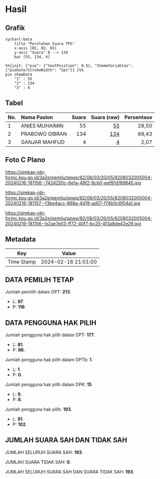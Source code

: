 # Hasil

## Grafik

```mermaid
xychart-beta
    title "Perolehan Suara TPS"
    x-axis [01, 02, 03]
    y-axis "Suara" 0 --> 134
    bar [55, 134, 4]
```

```mermaid
%%{init: {"pie": {"textPosition": 0.5}, "themeVariables": {"pieOuterStrokeWidth": "5px"}} }%%
pie showData
    "1" : 55
    "2" : 134
    "3" : 4
```

## Tabel

| No. | Nama Paslon    | Suara | Suara (raw) | Persentase |
|:--- |:-------------- | -----:| -----------:| ----------:|
| 1   | ANIES MUHAIMIN | 55    | [55][p-1]   | 28,50      |
| 2   | PRABOWO GIBRAN | 134   | [134][p-2]  | 69,43      |
| 3   | GANJAR MAHFUD  | 4     | [4][p-3]    | 2,07       |


[p-1]: https://github.com/gigit-pemilu/pemilu-2024-82-maluku-utara/blob/main/pilpres/hitung-suara/sub/82-maluku-utara/sub/08-pulau-taliabu/sub/03-lede/sub/2005-balohang/sub/004-tps/sub/paslon-1.txt
[p-2]: https://github.com/gigit-pemilu/pemilu-2024-82-maluku-utara/blob/main/pilpres/hitung-suara/sub/82-maluku-utara/sub/08-pulau-taliabu/sub/03-lede/sub/2005-balohang/sub/004-tps/sub/paslon-2.txt
[p-3]: https://github.com/gigit-pemilu/pemilu-2024-82-maluku-utara/blob/main/pilpres/hitung-suara/sub/82-maluku-utara/sub/08-pulau-taliabu/sub/03-lede/sub/2005-balohang/sub/004-tps/sub/paslon-3.txt

## Foto C Plano

https://sirekap-obj-formc.kpu.go.id/3a2e/pemilu/ppwp/82/08/03/20/05/8208032005004-20240216-181156--7424250c-6e1a-49f2-8cb0-eef91d189845.jpg

https://sirekap-obj-formc.kpu.go.id/3a2e/pemilu/ppwp/82/08/03/20/05/8208032005004-20240216-181157--f3be4acc-868a-4d19-ad07-f74b0c6f04a1.jpg

https://sirekap-obj-formc.kpu.go.id/3a2e/pemilu/ppwp/82/08/03/20/05/8208032005004-20240216-181156--b2ae7e03-ff72-40f7-bc25-4f3a8de42e29.jpg


## Metadata

| Key        | Value               |
| ---------- | ------------------- |
| Time Stamp | 2024-02-16 21:01:00 |


## DATA PEMILIH TETAP

Jumlah pemilih dalam DPT: **213**.
 * L: **97**.
 * P: **116**.

## DATA PENGGUNA HAK PILIH

Jumlah pengguna hak pilih dalam DPT: **177**.
 * L: **81**.
 * P: **96**.

Jumlah pengguna hak pilih dalam DPTb: **1**.
 * L: **1**.
 * P: **0**.

Jumlah pengguna hak pilih dalam DPK: **15**.
 * L: **9**.
 * P: **6**.

Jumlah pengguna hak pilih: **193**.
 * L: **91**.
 * P: **102**.

## JUMLAH SUARA SAH DAN TIDAK SAH

JUMLAH SELURUH SUARA SAH: **193**.

JUMLAH SUARA TIDAK SAH: **0**.

JUMLAH SELURUH SUARA SAH DAN SUARA TIDAK SAH: **193**.



